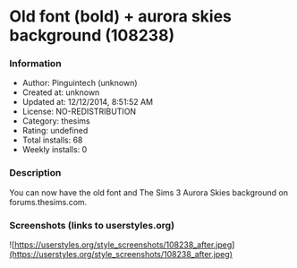 # Old font (bold) + aurora skies background (108238)

### Information
- Author: Pinguintech (unknown)
- Created at: unknown
- Updated at: 12/12/2014, 8:51:52 AM
- License: NO-REDISTRIBUTION
- Category: thesims
- Rating: undefined
- Total installs: 68
- Weekly installs: 0


### Description
You can now have the old font and The Sims 3 Aurora Skies background on forums.thesims.com.


### Screenshots (links to userstyles.org)
![https://userstyles.org/style_screenshots/108238_after.jpeg](https://userstyles.org/style_screenshots/108238_after.jpeg)


